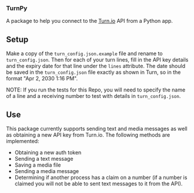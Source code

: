 ### TurnPy

A package to help you connect to the [Turn.io](https://whatsapp.turn.io/docs/category/turn-api) API from a Python app.

## Setup

Make a copy of the `turn_config.json.example` file and rename to `turn_config.json`. Then for each of your turn lines, fill in the API key details and the expiry date for that line under the `lines` attribute. The date should be saved in the `turn_config.json` file exactly as shown in Turn, so in the format "Apr 2, 2030 1:16 PM".

NOTE: If you run the tests for this Repo, you will need to specify the name of a line and a receiving number to test with details in `turn_config.json`.

## Use

This package currently supports sending text and media messages as well as obtaining a new API key from Turn.io. The following methods are implemented:

* Obtaining a new auth token
* Sending a text message
* Saving a media file
* Sending a media message
* Determining if another process has a claim on a number (if a number is claimed you will not be able to sent text messages to it from the API).
